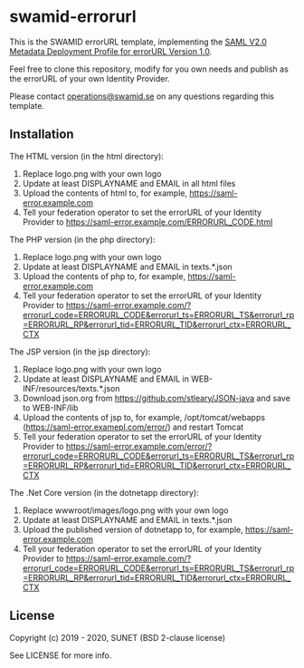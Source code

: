 # swamid-errorurl

This is the SWAMID errorURL template, implementing the [SAML V2.0 Metadata Deployment Profile for errorURL Version 1.0](https://refeds.org/specifications/saml-v2-0-metadata-deployment-profile-for-errorurl-version-1-0).

Feel free to clone this repository, modify for you own needs and publish as the errorURL of your own Identity Provider.

Please contact operations@swamid.se on any questions regarding this template.

## Installation

The HTML version (in the html directory):

1. Replace logo.png with your own logo
1. Update at least DISPLAYNAME and EMAIL in all html files
1. Upload the contents of html to, for example, https://saml-error.example.com
1. Tell your federation operator to set the errorURL of your Identity Provider to https://saml-error.example.com/ERRORURL_CODE.html

The PHP version (in the php directory):

1. Replace logo.png with your own logo
1. Update at least DISPLAYNAME and EMAIL in texts.\*.json
1. Upload the contents of php to, for example, https://saml-error.example.com
1. Tell your federation operator to set the errorURL of your Identity Provider to https://saml-error.example.com/?errorurl_code=ERRORURL_CODE&errorurl_ts=ERRORURL_TS&errorurl_rp=ERRORURL_RP&errorurl_tid=ERRORURL_TID&errorurl_ctx=ERRORURL_CTX

The JSP version (in the jsp directory):

1. Replace logo.png with your own logo
1. Update at least DISPLAYNAME and EMAIL in WEB-INF/resources/texts.\*.json
1. Download json.org from https://github.com/stleary/JSON-java and save to WEB-INF/lib
1. Upload the contents of jsp to, for example, /opt/tomcat/webapps (https://saml-error.examepl.com/error/) and restart Tomcat
1. Tell your federation operator to set the errorURL of your Identity Provider to https://saml-error.example.com/error/?errorurl_code=ERRORURL_CODE&errorurl_ts=ERRORURL_TS&errorurl_rp=ERRORURL_RP&errorurl_tid=ERRORURL_TID&errorurl_ctx=ERRORURL_CTX

The .Net Core version (in the dotnetapp directory):

1. Replace wwwroot/images/logo.png with your own logo
1. Update at least DISPLAYNAME and EMAIL in texts.\*.json
1. Upload the published version of dotnetapp to, for example, https://saml-error.example.com
1. Tell your federation operator to set the errorURL of your Identity Provider to https://saml-error.example.com/?errorurl_code=ERRORURL_CODE&errorurl_ts=ERRORURL_TS&errorurl_rp=ERRORURL_RP&errorurl_tid=ERRORURL_TID&errorurl_ctx=ERRORURL_CTX

## License

Copyright (c) 2019 - 2020, SUNET (BSD 2-clause license)

See LICENSE for more info.
